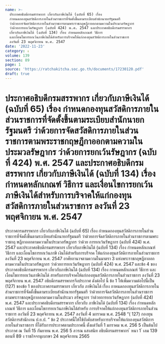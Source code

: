 ```yaml
---
name: >-
  ประกาศอธิบดีกรมสรรพากร เกี่ยวกับภาษีเงินได้ (ฉบับที่ 65) เรื่อง
  กำหนดกองทุนสวัสดิการภายในส่วนราชการที่จัดตั้งขึ้นตามระเบียบสำนักนายกรัฐมนตรี
  ว่าด้วยการจัดสวัสดิการภายในส่วนราชการตามพระราชกฤษฎีกาออกตามความในประมวลรัษฎากร
  ว่าด้วยการยกเว้นรัษฎากร (ฉบับที่ 424) พ.ศ. 2547 และประกาศอธิบดีกรมสรรพากร
  เกี่ยวกับภาษีเงินได้ (ฉบับที่ 134) เรื่อง กำหนดหลักเกณฑ์ วิธีการ
  และเงื่อนไขการยกเว้นภาษีเงินได้สำหรับการบริจาคให้แก่กองทุนสวัสดิการภายในส่วนราชการ
  ลงวันที่ 23 พฤศจิกายน พ.ศ. 2547
date: '2022-11-23'
category: ง
volume: 139
section: 89
page: 1
source: 'https://ratchakitcha.soc.go.th/documents/17230120.pdf'
draft: true
---
```


# ประกาศอธิบดีกรมสรรพากร เกี่ยวกับภาษีเงินได้ (ฉบับที่ 65) เรื่อง กำหนดกองทุนสวัสดิการภายในส่วนราชการที่จัดตั้งขึ้นตามระเบียบสำนักนายกรัฐมนตรี ว่าด้วยการจัดสวัสดิการภายในส่วนราชการตามพระราชกฤษฎีกาออกตามความในประมวลรัษฎากร ว่าด้วยการยกเว้นรัษฎากร (ฉบับที่ 424) พ.ศ. 2547 และประกาศอธิบดีกรมสรรพากร เกี่ยวกับภาษีเงินได้ (ฉบับที่ 134) เรื่อง กำหนดหลักเกณฑ์ วิธีการ และเงื่อนไขการยกเว้นภาษีเงินได้สำหรับการบริจาคให้แก่กองทุนสวัสดิการภายในส่วนราชการ ลงวันที่ 23 พฤศจิกายน พ.ศ. 2547

ประกาศกรมสรรพากร เกี่ยวกับภาษีเงินได้ (ฉบับที่ 65) เรื่อง กำหนดกองทุนสวัสดิการภายในส่วนราชการที่จัดตั้งขึ้นตามระเบียบสำนักนายกรัฐมนตรี ว่าด้วยการจัดสวัสดิการภายในส่วนราชการตามพระราชกฤ ษฎีกาออกตามความในประมวลรัษฎากร ว่าด้วย การยกเว้นรัษฎากร (ฉบับที่ 424) พ.ศ. 2547 และประกาศอธิบดีกรมสรรพากร เกี่ยวกับภาษีเงินได้ (ฉบับที่ 134) เรื่อง กำหนดหลักเกณฑ์ วิธีการ และเงื่อนไขการยกเว้นภาษี เงินได้สำหรับการบริจาค ให้แก่กองทุนสวัสดิการภายในส่วนราชการ ลงวันที่ 23 พฤศจิกายน พ.ศ. 2547 อาศัยอานาจตามความในมาตรา 3 แห่งพระราชกฤษฎีกาออกตามความในประมวลรัษฎากร ว่าด้วยการยกเว้นรัษฎากร (ฉบับที่ 424) พ.ศ. 2547 และข้อ 4 ของประกาศอธิบดีกรมสรรพากร เกี่ยวกับภาษีเงินได้ (ฉบับที่ 134) เรื่อง กาหนดหลักเกณฑ์ วิธีการ และเงื่อนไขการยกเว้นภาษีเงินได้ สาหรับการบริจาคให้แก่กองทุนสวัสดิการภายในส่วนราชการ ลงวันที่ 23 พฤศจิกายน พ.ศ. 2547 อธิบดีกรมสรรพากรจึงประกาศ ดังต่อไป นี้ ข้อ 1 ให้เพิ่มความต่อไปนี้เป็น (127) ของข้อ 1 ของประกาศกรมสรรพากร เกี่ยวกับ ภาษีเงินได้ เรื่อง กาหนดกองทุนสวัสดิการภายในส่วนราชการที่จัดตั้งขึ้นตามระเบียบสำนักนายกรัฐมนตรี ว่าด้วยการจัดสวัสดิการภายในส่วนราชการ ตามพระราชกฤษฎีกาออกตามความในประมว ลรัษฎากร ว่าด้วยการยกเว้นรัษฎากร (ฉบับที่ 424) พ.ศ. 2547 และประกาศอธิบดีกรมสรรพากร เกี่ยวกับ ภาษีเงินได้ (ฉบับที่ 134) เรื่อง กำหนดหลักเกณฑ์ วิธีการ และเงื่อนไขการยกเว้นภาษีเงินได้สำหรับ การบริจาคให้แก่กองทุนสวัสดิการภายในส่วนราชการ ลงวันที่ 23 พฤศจิกายน พ.ศ. 2547 ลงวันที่ 4 มกราคม พ.ศ. 2548 “( 127) กองทุนสวัสดิการสำนักงาน ป.ย.ป. ” ข้อ 2 ประกาศนี้ให้ใช้บังคับสาหรับการบริจาคให้แก่กองทุนสวัสดิการภายในส่วนราชการ ที่ได้รับการประกาศตามประกาศนี้ ตั้งแต่วันที่ 1 มกราคม พ.ศ. 256 5 เป็นต้นไป ประกาศ ณ วันที่ 15 กันยายน พ.ศ. 256 5 ลวรณ แสงสนิท อธิบดีกรมสรรพากร ้ หนา 1 ่ เลม 139 ตอนที่ 89 ง ราชกิจจานุเบกษา 24 พฤศจิกายน 2565
